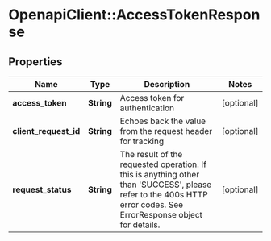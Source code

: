 # OpenapiClient::AccessTokenResponse

## Properties
Name | Type | Description | Notes
------------ | ------------- | ------------- | -------------
**access_token** | **String** | Access token for authentication | [optional] 
**client_request_id** | **String** | Echoes back the value from the request header for tracking | [optional] 
**request_status** | **String** | The result of the requested operation. If this is anything other than &#39;SUCCESS&#39;, please refer to the 400s HTTP error codes. See ErrorResponse object for details. | [optional] 


